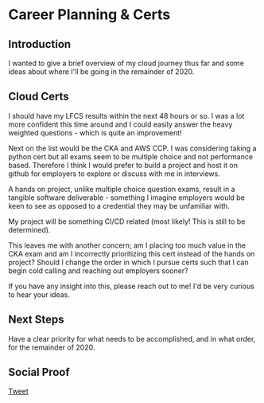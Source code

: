 
# Career Planning & Certs

## Introduction

I wanted to give a brief overview of my cloud journey thus far and some ideas about where I'll be going in the remainder of 2020. 

## Cloud Certs

I should have my LFCS results within the next 48 hours or so. I was a lot more confident this time around and I could easily answer the heavy weighted questions - which is quite an improvement!

Next on the list would be the CKA and AWS CCP. I was considering taking a python cert but all exams seem to be multiple choice and not performance based. Therefore I think I would prefer to build a project and host it on github for employers to explore or discuss with me in interviews. 

A hands on project, unlike multiple choice question exams, result in a tangible software deliverable - something I imagine employers would be keen to see as opposed to a credential they may be unfamiliar with.

My project will be something CI/CD related (most likely! This is still to be determined). 

This leaves me with another concern; am I placing too much value in the CKA exam and am I incorrectly prioritizing this cert instead of the hands on project? Should I change the order in which I pursue certs such that I can begin cold calling and reaching out employers sooner? 

If you have any insight into this, please reach out to me! I'd be very curious to hear your ideas.

## Next Steps

Have a clear priority for what needs to be accomplished, and in what order, for the remainder of 2020. 

## Social Proof

[Tweet](https://twitter.com/lrnallday/status/1325598637368504320)
